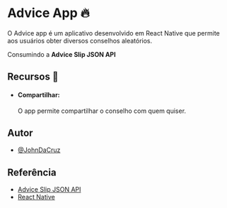 
# Advice App 🔥

O Advice app é um aplicativo desenvolvido em React Native que permite aos usuários obter diversos conselhos aleatórios.

Consumindo a **Advice Slip JSON API** 




## Recursos 🔎

- #### Compartilhar: 
    O app permite compartilhar o conselho com quem quiser.

## Autor

- [@JohnDaCruz](https://github.com/JohnDaCruz)


## Referência

 - [Advice Slip JSON API](https://api.adviceslip.com/#top)
 - [React Native](https://reactnative.dev/)

